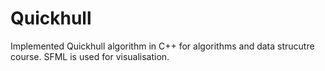 # Quickhull

Implemented Quickhull algorithm in C++ for algorithms and data strucutre course. SFML is used for visualisation.
